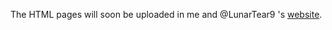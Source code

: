 The HTML pages will soon be uploaded in me and @LunarTear9 's [website](https://www.pitmtech.com/).
